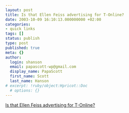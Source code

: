 ```yaml
---
layout: post
title: Is that Ellen Feiss advertising for T-Online?
date: 2003-10-09 16:10:13.000000000 +02:00
categories:
- quick links
tags: []
status: publish
type: post
published: true
meta: {}
author:
  login: shanson
  email: papascott-wp@gmail.com
  display_name: PapaScott
  first_name: Scott
  last_name: Hanson
# excerpt: !ruby/object:Hpricot::Doc
  # options: {}
---
```

<p><a title="No, it's Cosma Shiva Hagen, daughter of Nina Hagen" href="http://www.spiegel.de/netzwelt/netzkultur/0,1518,268931,00.html">Is that Ellen Feiss advertising for T-Online?</a></p>
